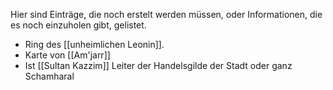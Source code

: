 Hier sind Einträge, die noch erstelt werden müssen, oder Informationen, die es noch einzuholen gibt, gelistet.

- Ring des [[unheimlichen Leonin]].
- Karte von [[Am'jarr]]
- Ist [[Sultan Kazzim]] Leiter der Handelsgilde der Stadt oder ganz Schamharal